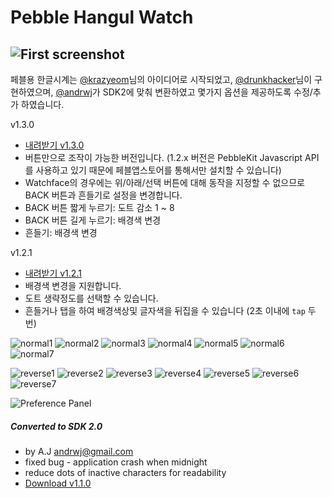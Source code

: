 Pebble Hangul Watch
===================

![First screenshot](https://raw2.github.com/andrwj/pebble-hangul-watch/master/screenshot.jpg)
--
페블용 한글시계는 [@krazyeom](http://twitter.com/krazyeom)님의 아이디어로 시작되었고, [@drunkhacker](http://twitter.com/drunkhacker)님이 구현하였으며, [@andrwj](http://twitter.com/andrwj)가 SDK2에 맞춰 변환하였고 몇가지 옵션을 제공하도록 수정/추가 하였습니다. 

v1.3.0
* [내려받기 v1.3.0](https://github.com/andrwj/pebble-hangul-watch/blob/master/pebble-hangul-watch-v1.3.0.pbw) 
* 버튼만으로 조작이 가능한 버전입니다. (1.2.x 버전은 PebbleKit Javascript API를 사용하고 있기 때문에 페블앱스토어를 통해서만 설치할 수 있습니다)
* Watchface의 경우에는 위/아래/선택 버튼에 대해 동작을 지정할 수 없으므로 BACK 버튼과 흔들기로 설정을 변경합니다.
* BACK 버튼 짧게 누르기: 도트 감소 1 ~ 8
* BACK 버튼 길게 누르기: 배경색 변경
* 흔들기: 배경색 변경

v1.2.1
* [내려받기 v1.2.1](https://raw2.github.com/andrwj/pebble-hangul-watch/master/pebble-hangul-watch-v1.2.1.pbw) 
* 배경색 변경을 지원합니다.
* 도트 생략정도를 선택할 수 있습니다.
* 흔들거나 탭을 하여 배경색상및 글자색을 뒤집을 수 있습니다 (2초 이내에 `tap` 두번)

![normal1](https://raw2.github.com/andrwj/pebble-hangul-watch/master/docs/1.png)   ![normal2](https://raw2.github.com/andrwj/pebble-hangul-watch/master/docs/2.png)   ![normal3](https://raw2.github.com/andrwj/pebble-hangul-watch/master/docs/3.png)   ![normal4](https://raw2.github.com/andrwj/pebble-hangul-watch/master/docs/4.png)   ![normal5](https://raw2.github.com/andrwj/pebble-hangul-watch/master/docs/5.png)   ![normal6](https://raw2.github.com/andrwj/pebble-hangul-watch/master/docs/6.png)   ![normal7](https://raw.github.com/andrwj/pebble-hangul-watch/master/docs/7.png)   

   
![reverse1](https://raw2.github.com/andrwj/pebble-hangul-watch/master/docs/r1.png)   ![reverse2](https://raw2.github.com/andrwj/pebble-hangul-watch/master/docs/r2.png)   ![reverse3](https://raw2.github.com/andrwj/pebble-hangul-watch/master/docs/r3.png)   ![reverse4](https://raw2.github.com/andrwj/pebble-hangul-watch/master/docs/r4.png)   ![reverse5](https://raw2.github.com/andrwj/pebble-hangul-watch/master/docs/r5.png)   ![reverse6](https://raw2.github.com/andrwj/pebble-hangul-watch/master/docs/r6.png)   ![reverse7](https://raw.github.com/andrwj/pebble-hangul-watch/master/docs/r7.png)   

![Preference Panel](https://raw.github.com/andrwj/pebble-hangul-watch/master/docs/hangul-watch-preferences.png)


##### Converted to SDK 2.0 
* by A.J <andrwj@gmail.com>
* fixed bug - application crash when midnight 
* reduce dots of inactive characters for readability
* [Download v1.1.0](https://raw2.github.com/andrwj/pebble-hangul-watch/master/pebble-hangul-watch.pbw)   
